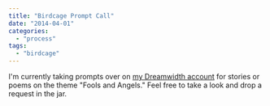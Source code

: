 ```yaml
---
title: "Birdcage Prompt Call"
date: "2014-04-01"
categories: 
  - "process"
tags: 
  - "birdcage"
---
```


I'm currently taking prompts over on [my Dreamwidth account](http://finch.dreamwidth.org/543706.html) for stories or poems on the theme "Fools and Angels." Feel free to take a look and drop a request in the jar.
